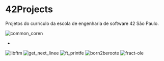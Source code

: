 # 42Projects
Projetos do currículo da escola de engenharia de software 42 São Paulo.





![common_coren](https://user-images.githubusercontent.com/18141491/211854913-bf188958-765a-4e3f-a371-8b50d4f60357.png)



-
![libftm](https://user-images.githubusercontent.com/18141491/211854925-eab3af05-cced-4b0d-a745-2061a9f9b849.png)
![get_next_linee](https://user-images.githubusercontent.com/18141491/211854924-9df914a0-563d-4043-9ef1-a96fd914770b.png)
![ft_printfe](https://user-images.githubusercontent.com/18141491/211854921-6813ff15-db4e-47b1-86d0-042e8e6d388f.png)
![born2beroote](https://user-images.githubusercontent.com/18141491/211854909-69b41b58-35b2-4a5a-9e30-b39789a6779a.png)
![fract-ole](https://user-images.githubusercontent.com/18141491/211854917-4956be08-78f9-431e-8e96-a6c61b4897dc.png)

